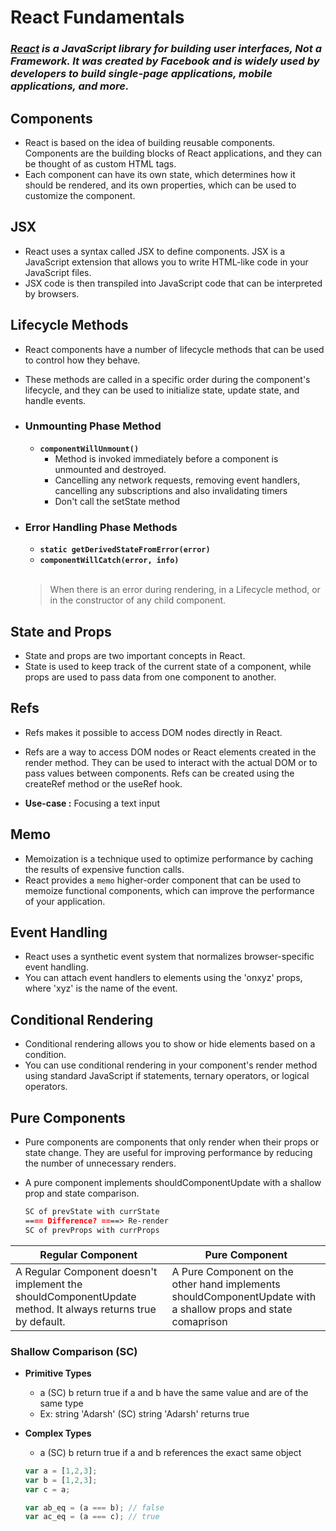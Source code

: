 # React Fundamentals

### _[React](https://react.dev) is a JavaScript library for building user interfaces, Not a Framework. It was created by Facebook and is widely used by developers to build single-page applications, mobile applications, and more._

## Components

- React is based on the idea of building reusable components. Components are the building blocks of React applications, and they can be thought of as custom HTML tags.
- Each component can have its own state, which determines how it should be rendered, and its own properties, which can be used to customize the component.

## JSX

- React uses a syntax called JSX to define components. JSX is a JavaScript extension that allows you to write HTML-like code in your JavaScript files.
- JSX code is then transpiled into JavaScript code that can be interpreted by browsers.

## Lifecycle Methods

- React components have a number of lifecycle methods that can be used to control how they behave.
- These methods are called in a specific order during the component's lifecycle, and they can be used to initialize state, update state, and handle events.

- ### Unmounting Phase Method

  - **`componentWillUnmount()`**
    - Method is invoked immediately before a component is unmounted and destroyed.
    - Cancelling any network requests, removing event handlers, cancelling any subscriptions and also invalidating timers
    - Don't call the setState method

- ### Error Handling Phase Methods

  - **`static getDerivedStateFromError(error)`**
  - **`componentWillCatch(error, info)`**

  </br>

  > When there is an error during rendering, in a Lifecycle method, or in the constructor of any child component.

## State and Props

- State and props are two important concepts in React.
- State is used to keep track of the current state of a component, while props are used to pass data from one component to another.

## Refs

- Refs makes it possible to access DOM nodes directly in React.

- Refs are a way to access DOM nodes or React elements created in the render method. They can be used to interact with the actual DOM or to pass values between components. Refs can be created using the createRef method or the useRef hook.

- **Use-case :** Focusing a text input

## Memo

- Memoization is a technique used to optimize performance by caching the results of expensive function calls.
- React provides a `memo` higher-order component that can be used to memoize functional components, which can improve the performance of your application.

## Event Handling

- React uses a synthetic event system that normalizes browser-specific event handling.
- You can attach event handlers to elements using the 'onxyz' props, where 'xyz' is the name of the event.

## Conditional Rendering

- Conditional rendering allows you to show or hide elements based on a condition.
- You can use conditional rendering in your component's render method using standard JavaScript if statements, ternary operators, or logical operators.

## Pure Components

- Pure components are components that only render when their props or state change. They are useful for improving performance by reducing the number of unnecessary renders.

- A pure component implements shouldComponentUpdate with a shallow prop and state comparison.

  ```markdown
  SC of prevState with currState
  ==== Difference? ====> Re-render
  SC of prevProps with currProps
  ```

| Regular Component                                                                                          | Pure Component                                                                                                |
| ---------------------------------------------------------------------------------------------------------- | ------------------------------------------------------------------------------------------------------------- |
| A Regular Component doesn't implement the shouldComponentUpdate method. It always returns true by default. | A Pure Component on the other hand implements shouldComponentUpdate with a shallow props and state comaprison |

### Shallow Comparison (SC)

- **Primitive Types**

  - a (SC) b return true if a and b have the same value and are of the same type
  - Ex: string 'Adarsh' (SC) string 'Adarsh' returns true

- **Complex Types**

  - a (SC) b return true if a and b references the exact same object

  ```javaScript
  var a = [1,2,3];
  var b = [1,2,3];
  var c = a;

  var ab_eq = (a === b); // false
  var ac_eq = (a === c); // true
  ```
